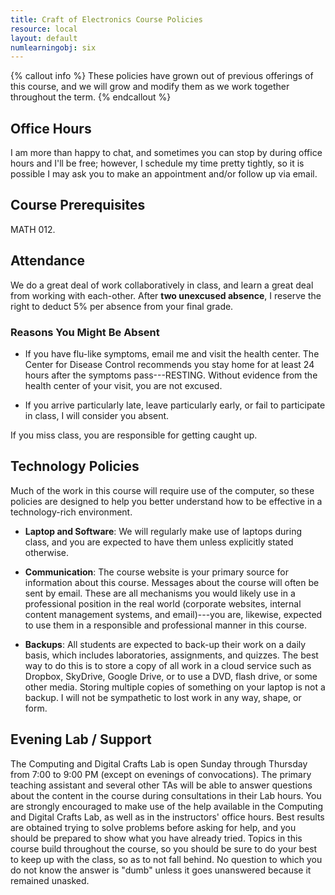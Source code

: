 ```yaml
---
title: Craft of Electronics Course Policies
resource: local
layout: default
numlearningobj: six
---
```


{% callout info %}
These policies have grown out of previous offerings of this course, and we will grow and modify them as we work together throughout the term.
{% endcallout %}

## Office Hours

I am more than happy to chat, and sometimes you can stop by during office hours and I'll be free; however, I schedule my time pretty tightly, so it is possible I may ask you to make an appointment and/or follow up via email.

## Course Prerequisites

MATH 012.

## Attendance

We do a great deal of work collaboratively in class, and learn a great deal from working with each-other. After **two unexcused absence**, I reserve the right to deduct 5% per absence from your final grade. 

### Reasons You Might Be Absent

* If you have flu-like symptoms, email me and visit the health center. The Center for Disease Control recommends you stay home for at least 24 hours after the symptoms pass---RESTING. Without evidence from the health center of your visit, you are not excused.

* If you arrive particularly late, leave particularly early, or fail to participate in class, I will consider you absent.

If you miss class, you are responsible for getting caught up.

## Technology Policies 

Much of the work in this course will require use of the computer, so these policies are designed to help you better understand how to be effective in a technology-rich environment. 

* **Laptop and Software**: We will regularly make use of laptops during class, and you are expected to have them unless explicitly stated otherwise.

* **Communication**: The course website is your primary source for information about this course. Messages about the course will often be sent by email. These are all mechanisms you would likely use in a professional position in the real world (corporate websites, internal content management systems, and email)---you are, likewise, expected to use them in a responsible and professional manner in this course.

* **Backups**: All students are expected to back-up their work on a daily basis, which includes laboratories, assignments, and quizzes. The best way to do this is to store a copy of all work in a cloud service such as Dropbox, SkyDrive, Google Drive, or to use a DVD, flash drive, or some other media. Storing multiple copies of something on your laptop is not a backup. I will not be sympathetic to lost work in any way, shape, or form.

## Evening Lab / Support

The Computing and Digital Crafts Lab is open Sunday through Thursday from 7:00 to 9:00 PM (except on evenings of convocations). The primary teaching assistant and several other TAs will be able to answer questions about the content in the course during consultations in their  Lab hours. You are strongly encouraged to make use of the help available in the Computing and Digital Crafts Lab, as well as in the instructors' office hours. Best results are obtained trying to solve problems before asking for help, and you should be prepared to show what you have already tried. Topics in this course build throughout the course, so you should be sure to do your best to keep up with the class, so as to not fall behind. No question to which you do not know the answer is "dumb" unless it goes unanswered because it remained unasked. 


